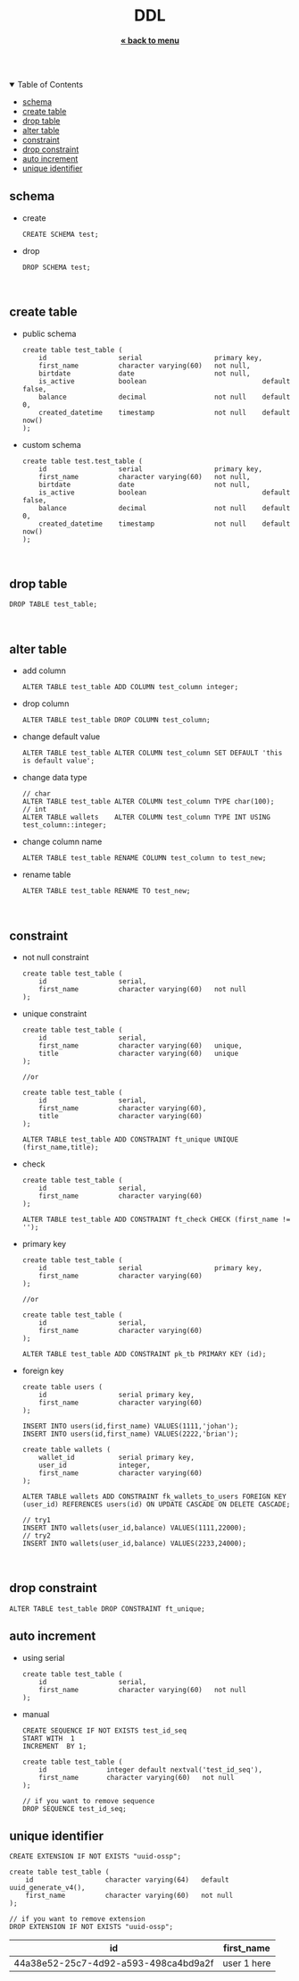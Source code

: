 
<p align="center">
    <h1 align="center">DDL</h1>
    <p align="center">
        <a href="../README.md"><strong>« back to menu</strong></a>
    </p>
    <br />
    <br />
</p>

<details open="open">
  <summary>Table of Contents</summary>
  <ul>
    <li><a href="#schema">schema</a></li>
    <li><a href="#create-table">create table</a></li>
    <li><a href="#drop-table">drop table</a></li>
    <li><a href="#alter-table">alter table</a></li>
    <li><a href="#constraint">constraint</a></li>
    <li><a href="#drop-constraint">drop constraint</a></li>
    <li><a href="#auto-increment">auto increment</a></li>
    <li><a href="#unique-identifier">unique identifier</a></li>
  </ul>
</details>

## schema
* create
    ```
    CREATE SCHEMA test;
    ```
* drop
    ```
    DROP SCHEMA test;
    ```
<br />

## create table
* public schema
    ```
    create table test_table (
        id                  serial                  primary key,
        first_name          character varying(60)   not null,
        birtdate            date                    not null,
        is_active           boolean                             default false,
        balance             decimal                 not null    default 0,
        created_datetime    timestamp               not null    default now()
    );
    ```

* custom schema
    ```
    create table test.test_table (
        id                  serial                  primary key,
        first_name          character varying(60)   not null,
        birtdate            date                    not null,
        is_active           boolean                             default false,
        balance             decimal                 not null    default 0,
        created_datetime    timestamp               not null    default now()
    );
    ```
<br />

## drop table
```
DROP TABLE test_table;
```
<br />

## alter table
* add column
    ```
    ALTER TABLE test_table ADD COLUMN test_column integer;
    ```
* drop column
    ```
    ALTER TABLE test_table DROP COLUMN test_column;
    ```
* change default value
    ```
    ALTER TABLE test_table ALTER COLUMN test_column SET DEFAULT 'this is default value';
    ```
* change data type
    ```
    // char
    ALTER TABLE test_table ALTER COLUMN test_column TYPE char(100);
    // int
    ALTER TABLE wallets    ALTER COLUMN test_column TYPE INT USING test_column::integer;
    ```
* change column name
    ```
    ALTER TABLE test_table RENAME COLUMN test_column to test_new;
    ```
* rename table
    ```
    ALTER TABLE test_table RENAME TO test_new;
    ```
<br />

## constraint
* not null constraint
    ```
    create table test_table (
        id                  serial,
        first_name          character varying(60)   not null
    );
    ```

* unique constraint
    ```
    create table test_table (
        id                  serial,
        first_name          character varying(60)   unique,
        title               character varying(60)   unique
    );

    //or

    create table test_table (
        id                  serial,
        first_name          character varying(60),
        title               character varying(60)
    );

    ALTER TABLE test_table ADD CONSTRAINT ft_unique UNIQUE (first_name,title);
    ```
* check
    ```
    create table test_table (
        id                  serial,
        first_name          character varying(60)
    );

    ALTER TABLE test_table ADD CONSTRAINT ft_check CHECK (first_name != '');
    ```

* primary key
    ```
    create table test_table (
        id                  serial                  primary key,
        first_name          character varying(60)
    );

    //or

    create table test_table (
        id                  serial,
        first_name          character varying(60)
    );

    ALTER TABLE test_table ADD CONSTRAINT pk_tb PRIMARY KEY (id);
    ```

* foreign key
    ```
    create table users (
        id                  serial primary key,
        first_name          character varying(60)
    );

    INSERT INTO users(id,first_name) VALUES(1111,'johan');
    INSERT INTO users(id,first_name) VALUES(2222,'brian');

    create table wallets (
        wallet_id           serial primary key,
        user_id             integer,
        first_name          character varying(60)
    );

    ALTER TABLE wallets ADD CONSTRAINT fk_wallets_to_users FOREIGN KEY (user_id) REFERENCES users(id) ON UPDATE CASCADE ON DELETE CASCADE;

    // try1
    INSERT INTO wallets(user_id,balance) VALUES(1111,22000);
    // try2
    INSERT INTO wallets(user_id,balance) VALUES(2233,24000);

<br>

## drop constraint
```
ALTER TABLE test_table DROP CONSTRAINT ft_unique;
```

## auto increment
* using serial
    ```
    create table test_table (
        id                  serial,
        first_name          character varying(60)   not null
    );
    ```

* manual
    ```
    CREATE SEQUENCE IF NOT EXISTS test_id_seq 
    START WITH  1 
    INCREMENT  BY 1;

    create table test_table (
        id               integer default nextval('test_id_seq'),
        first_name       character varying(60)   not null
    );

    // if you want to remove sequence
    DROP SEQUENCE test_id_seq;
    ```

## unique identifier
```
CREATE EXTENSION IF NOT EXISTS "uuid-ossp";

create table test_table (
    id                  character varying(64)   default uuid_generate_v4(),
    first_name          character varying(60)   not null
);

// if you want to remove extension
DROP EXTENSION IF NOT EXISTS "uuid-ossp";
```

|                  id                  | first_name |
| :---: | :---: |
| 44a38e52-25c7-4d92-a593-498ca4bd9a2f | user 1 here |